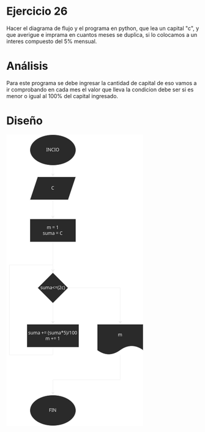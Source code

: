# Ejercicio 26
Hacer el diagrama de flujo y el programa en python, que lea un capital "c", y que averigue e imprama en cuantos meses se duplica, si lo colocamos a un interes compuesto del 5% mensual.

# Análisis
Para este programa se debe ingresar la cantidad de capital de eso vamos a ir comprobando en cada mes el valor que lleva la condicion debe ser si es menor o igual al 100% del capital ingresado.

# Diseño
![Diagrama](diagrama_interes_compuesto.drawio.png)

